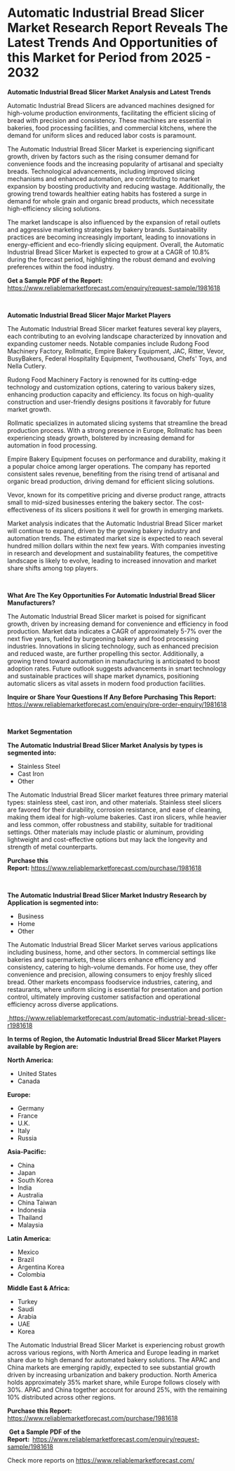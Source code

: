 <p><h1>Automatic Industrial Bread Slicer Market Research Report Reveals The Latest Trends And Opportunities of this Market for Period from 2025 - 2032</h1></p><p><strong>Automatic Industrial Bread Slicer Market Analysis and Latest Trends</strong></p>
<p><p>Automatic Industrial Bread Slicers are advanced machines designed for high-volume production environments, facilitating the efficient slicing of bread with precision and consistency. These machines are essential in bakeries, food processing facilities, and commercial kitchens, where the demand for uniform slices and reduced labor costs is paramount.</p><p>The Automatic Industrial Bread Slicer Market is experiencing significant growth, driven by factors such as the rising consumer demand for convenience foods and the increasing popularity of artisanal and specialty breads. Technological advancements, including improved slicing mechanisms and enhanced automation, are contributing to market expansion by boosting productivity and reducing wastage. Additionally, the growing trend towards healthier eating habits has fostered a surge in demand for whole grain and organic bread products, which necessitate high-efficiency slicing solutions.</p><p>The market landscape is also influenced by the expansion of retail outlets and aggressive marketing strategies by bakery brands. Sustainability practices are becoming increasingly important, leading to innovations in energy-efficient and eco-friendly slicing equipment. Overall, the Automatic Industrial Bread Slicer Market is expected to grow at a CAGR of 10.8% during the forecast period, highlighting the robust demand and evolving preferences within the food industry.</p></p>
<p><strong>Get a Sample PDF of the Report:&nbsp;</strong> <a href="https://www.reliablemarketforecast.com/enquiry/request-sample/1981618?utm_campaign=2820&utm_medium=2&utm_source=Github&utm_content=ia&utm_term=02032025&utm_id=automatic-industrial-bread-slicer">https://www.reliablemarketforecast.com/enquiry/request-sample/1981618</a></p>
<p>&nbsp;</p>
<p><strong>Automatic Industrial Bread Slicer Major Market Players</strong></p>
<p><p>The Automatic Industrial Bread Slicer market features several key players, each contributing to an evolving landscape characterized by innovation and expanding customer needs. Notable companies include Rudong Food Machinery Factory, Rollmatic, Empire Bakery Equipment, JAC, Ritter, Vevor, BusyBakers, Federal Hospitality Equipment, Twothousand, Chefs' Toys, and Nella Cutlery.</p><p>Rudong Food Machinery Factory is renowned for its cutting-edge technology and customization options, catering to various bakery sizes, enhancing production capacity and efficiency. Its focus on high-quality construction and user-friendly designs positions it favorably for future market growth.</p><p>Rollmatic specializes in automated slicing systems that streamline the bread production process. With a strong presence in Europe, Rollmatic has been experiencing steady growth, bolstered by increasing demand for automation in food processing.</p><p>Empire Bakery Equipment focuses on performance and durability, making it a popular choice among larger operations. The company has reported consistent sales revenue, benefiting from the rising trend of artisanal and organic bread production, driving demand for efficient slicing solutions.</p><p>Vevor, known for its competitive pricing and diverse product range, attracts small to mid-sized businesses entering the bakery sector. The cost-effectiveness of its slicers positions it well for growth in emerging markets.</p><p>Market analysis indicates that the Automatic Industrial Bread Slicer market will continue to expand, driven by the growing bakery industry and automation trends. The estimated market size is expected to reach several hundred million dollars within the next few years. With companies investing in research and development and sustainability features, the competitive landscape is likely to evolve, leading to increased innovation and market share shifts among top players.</p></p>
<p>&nbsp;</p>
<p><strong>What Are The Key Opportunities For Automatic Industrial Bread Slicer Manufacturers?</strong></p>
<p><p>The Automatic Industrial Bread Slicer market is poised for significant growth, driven by increasing demand for convenience and efficiency in food production. Market data indicates a CAGR of approximately 5-7% over the next five years, fueled by burgeoning bakery and food processing industries. Innovations in slicing technology, such as enhanced precision and reduced waste, are further propelling this sector. Additionally, a growing trend toward automation in manufacturing is anticipated to boost adoption rates. Future outlook suggests advancements in smart technology and sustainable practices will shape market dynamics, positioning automatic slicers as vital assets in modern food production facilities.</p></p>
<p><strong>Inquire or Share Your Questions If Any Before Purchasing This Report:</strong> <a href="https://www.reliablemarketforecast.com/enquiry/pre-order-enquiry/1981618?utm_campaign=2820&utm_medium=2&utm_source=Github&utm_content=ia&utm_term=02032025&utm_id=automatic-industrial-bread-slicer">https://www.reliablemarketforecast.com/enquiry/pre-order-enquiry/1981618</a></p>
<p>&nbsp;</p>
<p><strong>Market Segmentation</strong></p>
<p><strong>The Automatic Industrial Bread Slicer Market Analysis by types is segmented into:</strong></p>
<p><ul><li>Stainless Steel</li><li>Cast Iron</li><li>Other</li></ul></p>
<p><p>The Automatic Industrial Bread Slicer market features three primary material types: stainless steel, cast iron, and other materials. Stainless steel slicers are favored for their durability, corrosion resistance, and ease of cleaning, making them ideal for high-volume bakeries. Cast iron slicers, while heavier and less common, offer robustness and stability, suitable for traditional settings. Other materials may include plastic or aluminum, providing lightweight and cost-effective options but may lack the longevity and strength of metal counterparts.</p></p>
<p><strong>Purchase this Report:&nbsp;</strong><a href="https://www.reliablemarketforecast.com/purchase/1981618?utm_campaign=2820&utm_medium=2&utm_source=Github&utm_content=ia&utm_term=02032025&utm_id=automatic-industrial-bread-slicer">https://www.reliablemarketforecast.com/purchase/1981618</a></p>
<p>&nbsp;</p>
<p><strong>The Automatic Industrial Bread Slicer Market Industry Research by Application is segmented into:</strong></p>
<p><ul><li>Business</li><li>Home</li><li>Other</li></ul></p>
<p><p>The Automatic Industrial Bread Slicer Market serves various applications including business, home, and other sectors. In commercial settings like bakeries and supermarkets, these slicers enhance efficiency and consistency, catering to high-volume demands. For home use, they offer convenience and precision, allowing consumers to enjoy freshly sliced bread. Other markets encompass foodservice industries, catering, and restaurants, where uniform slicing is essential for presentation and portion control, ultimately improving customer satisfaction and operational efficiency across diverse applications.</p></p>
<p><a href="https://www.reliablemarketforecast.com/automatic-industrial-bread-slicer-r1981618?utm_campaign=2820&utm_medium=2&utm_source=Github&utm_content=ia&utm_term=02032025&utm_id=automatic-industrial-bread-slicer">&nbsp;https://www.reliablemarketforecast.com/automatic-industrial-bread-slicer-r1981618</a></p>
<p><strong>In terms of Region, the Automatic Industrial Bread Slicer Market Players available by Region are:</strong></p>
<p>
    <p> <strong> North America: </strong>
        <ul>
            <li>United States</li>
            <li>Canada</li>
        </ul>
        </p> 
    <p> <strong> Europe: </strong>
        <ul>
            <li>Germany</li>
            <li>France</li>
            <li>U.K.</li>
            <li>Italy</li>
            <li>Russia</li>
        </ul>
        </p> 
    <p> <strong> Asia-Pacific: </strong>
        <ul>
            <li>China</li>
            <li>Japan</li>
            <li>South Korea</li>
            <li>India</li>
            <li>Australia</li>
            <li>China Taiwan</li>
            <li>Indonesia</li>
            <li>Thailand</li>
            <li>Malaysia</li>
        </ul>
        </p> 
    <p> <strong> Latin America: </strong>
        <ul>
            <li>Mexico</li>
            <li>Brazil</li>
            <li>Argentina Korea</li>
            <li>Colombia</li>
        </ul>
        </p> 
    <p> <strong> Middle East & Africa: </strong>
        <ul>
            <li>Turkey</li>
            <li>Saudi</li>
            <li>Arabia</li>
            <li>UAE</li>
            <li>Korea</li>
        </ul>
    </p>
    </p>
<p><p>The Automatic Industrial Bread Slicer Market is experiencing robust growth across various regions, with North America and Europe leading in market share due to high demand for automated bakery solutions. The APAC and China markets are emerging rapidly, expected to see substantial growth driven by increasing urbanization and bakery production. North America holds approximately 35% market share, while Europe follows closely with 30%. APAC and China together account for around 25%, with the remaining 10% distributed across other regions.</p></p>
<p><strong>Purchase this Report: </strong><a href="https://www.reliablemarketforecast.com/purchase/1981618?utm_campaign=2820&utm_medium=2&utm_source=Github&utm_content=ia&utm_term=02032025&utm_id=automatic-industrial-bread-slicer">https://www.reliablemarketforecast.com/purchase/1981618</a></p>
<p>&nbsp;<strong>Get a Sample PDF of the Report:&nbsp;&nbsp;</strong><a href="https://www.reliablemarketforecast.com/enquiry/request-sample/1981618?utm_campaign=2820&utm_medium=2&utm_source=Github&utm_content=ia&utm_term=02032025&utm_id=automatic-industrial-bread-slicer">https://www.reliablemarketforecast.com/enquiry/request-sample/1981618</a></p>
<p><strong></strong></p>
<p>Check more reports on <a href="https://www.reliablemarketforecast.com/?utm_campaign=2820&utm_medium=2&utm_source=Github&utm_content=ia&utm_term=02032025&utm_id=automatic-industrial-bread-slicer">https://www.reliablemarketforecast.com/</a></p>